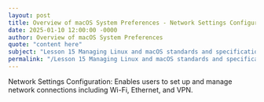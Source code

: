```yaml
---
layout: post
title: Overview of macOS System Preferences - Network Settings Configuration
date: 2025-01-10 12:00:00 -0000
author: Overview of macOS System Preferences
quote: "content here"
subject: "Lesson 15 Managing Linux and macOS standards and specifications"
permalink: "/Lesson 15 Managing Linux and macOS standards and specifications/Overview of macOS System Preferences/Overview of macOS System Preferences - Network Settings Configuration"
---
```


Network Settings Configuration: Enables users to set up and manage network connections including Wi-Fi, Ethernet, and VPN.
